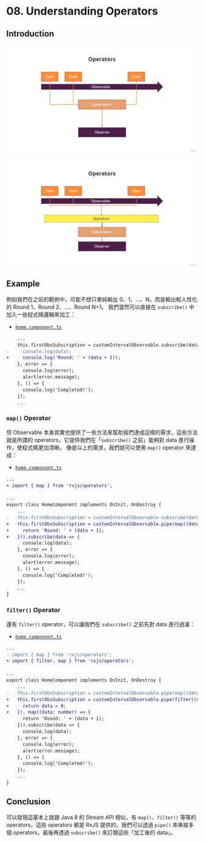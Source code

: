 # 08. Understanding Operators

## Introduction

![08-1](images/08-1.jpg)

![08-2](images/08-2.jpg)

## Example

例如我們在之前的範例中，可能不想只單純輸出 0、1、...、N，而是輸出較人性化的 Round 1、Round 2、...、Round N+1。 我們當然可以直接在 `subscribe()` 中加入一些程式碼邏輯來加工：

- [`home.component.ts`](../../obs-app/src/app/home/home.component.ts)

```diff
    ...
    this.firstObsSubscription = customIntervalObservable.subscribe(data => {
-     console.log(data);
+     console.log('Round: ' + (data + 1));
    }, error => {
      console.log(error);
      alert(error.message);
    }, () => {
      console.log('Completed!');
    });
    ...
```

### `map()` Operator

但 Observable 本身其實也提供了一些方法來幫助我們達成這樣的需求，這些方法就是所謂的 operators，它提供我們在「`subscribe()` 之前」能夠對 data 進行操作，使程式碼更加清晰。 像是以上的需求，我們就可以使用 `map()` operator 來達成：

- [`home.component.ts`](../../obs-app/src/app/home/home.component.ts)

```diff
...
+ import { map } from 'rxjs/operators';

...
export class HomeComponent implements OnInit, OnDestroy {
    ...
-   this.firstObsSubscription = customIntervalObservable.subscribe(data => {
+   this.firstObsSubscription = customIntervalObservable.pipe(map((data: number) => {
+     return 'Round: ' + (data + 1);
+   })).subscribe(data => {
      console.log(data);
    }, error => {
      console.log(error);
      alert(error.message);
    }, () => {
      console.log('Completed!');
    });
    ...
}
```

### `filter()` Operator

還有 `filter()` operator，可以讓我們在 `subscribe()` 之前先對 data 進行過濾：

- [`home.component.ts`](../../obs-app/src/app/home/home.component.ts)

```diff
...
- import { map } from 'rxjs/operators';
+ import { filter, map } from 'rxjs/operators';

...
export class HomeComponent implements OnInit, OnDestroy {
    ...
-   this.firstObsSubscription = customIntervalObservable.pipe(map((data: number) => {
+   this.firstObsSubscription = customIntervalObservable.pipe(filter((data: number) => {
+     return data > 0;
+   }), map((data: number) => {
      return 'Round: ' + (data + 1);
    })).subscribe(data => {
      console.log(data);
    }, error => {
      console.log(error);
      alert(error.message);
    }, () => {
      console.log('Completed!');
    });
    ...
}
```

## Conclusion

可以發現這基本上就跟 Java 8 的 Stream API 相似，有 `map()`、`filter()` 等等的 operators，這些 operators 都是 RxJS 提供的，我們可以透過 `pipe()` 來串接多個 operators，最後再透過 `subscribe()` 來訂閱這些「加工後的 data」。